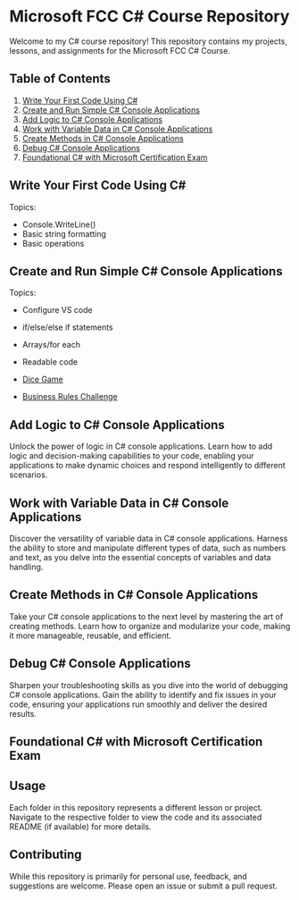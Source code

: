 # Microsoft FCC C# Course Repository

Welcome to my C# course repository! This repository contains my projects, lessons, and assignments for the Microsoft FCC C# Course.

## Table of Contents

1. [Write Your First Code Using C#](#write-your-first-code-using-c)
2. [Create and Run Simple C# Console Applications](#create-and-run-simple-c-console-applications)
3. [Add Logic to C# Console Applications](#add-logic-to-c-console-applications)
4. [Work with Variable Data in C# Console Applications](#work-with-variable-data-in-c-console-applications)
5. [Create Methods in C# Console Applications](#create-methods-in-c-console-applications)
6. [Debug C# Console Applications](#debug-c-console-applications)
7. [Foundational C# with Microsoft Certification Exam](#foundational-c-with-microsoft-certification-exam)

## Write Your First Code Using C#

Topics:
- Console.WriteLine()
- Basic string formatting
- Basic operations

## Create and Run Simple C# Console Applications

Topics:
- Configure VS code
- if/else/else if statements
- Arrays/for each
- Readable code

- [Dice Game](./DiceGame)
- [Business Rules Challenge](./businessRulesChallenge)

## Add Logic to C# Console Applications

Unlock the power of logic in C# console applications. Learn how to add logic and decision-making capabilities to your code, enabling your applications to make dynamic choices and respond intelligently to different scenarios.

## Work with Variable Data in C# Console Applications

Discover the versatility of variable data in C# console applications. Harness the ability to store and manipulate different types of data, such as numbers and text, as you delve into the essential concepts of variables and data handling.

## Create Methods in C# Console Applications

Take your C# console applications to the next level by mastering the art of creating methods. Learn how to organize and modularize your code, making it more manageable, reusable, and efficient.

## Debug C# Console Applications

Sharpen your troubleshooting skills as you dive into the world of debugging C# console applications. Gain the ability to identify and fix issues in your code, ensuring your applications run smoothly and deliver the desired results.

## Foundational C# with Microsoft Certification Exam


## Usage

Each folder in this repository represents a different lesson or project. Navigate to the respective folder to view the code and its associated README (if available) for more details.

## Contributing

While this repository is primarily for personal use, feedback, and suggestions are welcome. Please open an issue or submit a pull request.





